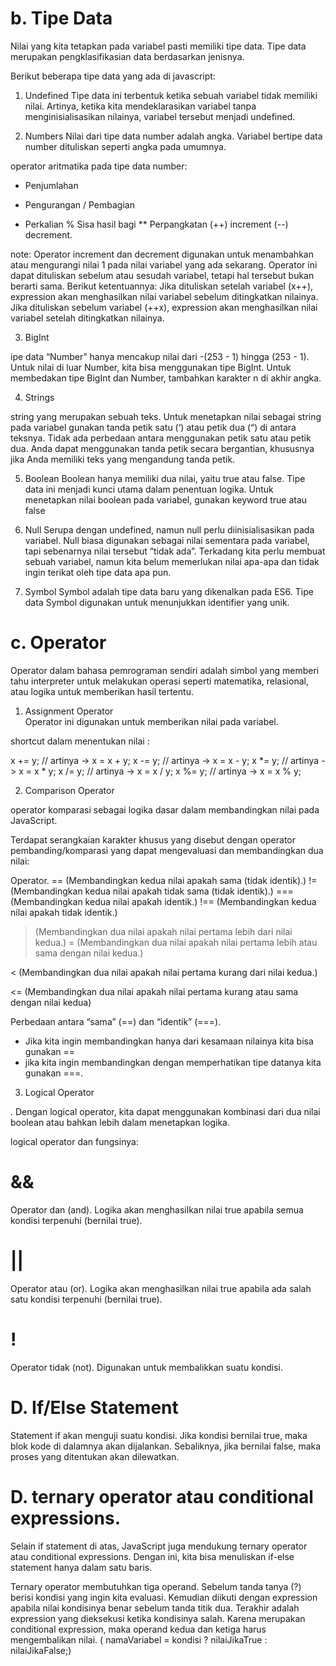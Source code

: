 # b. Tipe Data

Nilai yang kita tetapkan pada variabel pasti memiliki tipe data. Tipe data merupakan pengklasifikasian data berdasarkan jenisnya.

Berikut beberapa tipe data yang ada di javascript:

1. Undefined
   Tipe data ini terbentuk ketika sebuah variabel tidak memiliki nilai. Artinya, ketika kita mendeklarasikan variabel tanpa menginisialisasikan nilainya, variabel tersebut menjadi undefined.

2. Numbers
Nilai dari tipe data number adalah angka. Variabel bertipe data number dituliskan seperti angka pada umumnya.

 operator aritmatika pada tipe data number:
 +	Penjumlahan
 -	Pengurangan
 /	Pembagian
 *	Perkalian
 %	Sisa hasil bagi
 **	Perpangkatan
 (++) increment
  (--) decrement. 

note:  Operator increment dan decrement digunakan untuk menambahkan atau mengurangi nilai 1 pada nilai variabel yang ada sekarang.
Operator ini dapat dituliskan sebelum atau sesudah variabel, tetapi hal tersebut bukan berarti sama. 
Berikut ketentuannya:
Jika dituliskan setelah variabel (x++), expression akan menghasilkan nilai variabel sebelum ditingkatkan nilainya.
Jika dituliskan sebelum variabel (++x), expression akan menghasilkan nilai variabel setelah ditingkatkan nilainya.


3. BigInt

ipe data “Number” hanya mencakup nilai dari -(253 - 1) hingga (253 - 1).
Untuk nilai di luar Number, kita bisa menggunakan tipe BigInt. Untuk membedakan tipe BigInt dan Number, tambahkan karakter n di akhir angka. 

4. Strings

string yang merupakan sebuah teks. Untuk menetapkan nilai sebagai string pada variabel gunakan tanda petik satu (‘) atau petik dua (“) di antara teksnya. 
Tidak ada perbedaan antara menggunakan petik satu atau petik dua. Anda dapat menggunakan tanda petik secara bergantian, khususnya jika Anda memiliki teks yang mengandung tanda petik.

5. Boolean
Boolean hanya memiliki dua nilai, yaitu true atau false. 
 Tipe data ini menjadi kunci utama dalam penentuan logika.
 Untuk menetapkan nilai boolean pada variabel, gunakan keyword true atau false


 6. Null
  Serupa dengan undefined, namun null perlu diinisialisasikan pada variabel.
 Null biasa digunakan sebagai nilai sementara pada variabel, tapi sebenarnya nilai tersebut “tidak ada”.
 Terkadang kita perlu membuat sebuah variabel, namun kita belum memerlukan nilai apa-apa dan tidak ingin terikat oleh tipe data apa pun.

 7. Symbol
  Symbol adalah tipe data baru yang dikenalkan pada ES6. Tipe data Symbol digunakan untuk menunjukkan identifier yang unik.



# c. Operator
   Operator dalam bahasa pemrograman sendiri adalah simbol yang memberi tahu interpreter untuk melakukan operasi seperti matematika, relasional, atau logika untuk memberikan hasil tertentu.

1. Assignment Operator   
   Operator ini digunakan untuk memberikan nilai pada variabel.

 shortcut dalam menentukan nilai :

x += y; // artinya -> x = x + y;
x -= y; // artinya -> x = x - y;
x *= y; // artinya -> x = x * y;
x /= y; // artinya -> x = x / y;
x %= y; // artinya -> x = x % y;   

2. Comparison Operator

operator komparasi sebagai logika dasar dalam membandingkan nilai pada JavaScript.

Terdapat serangkaian karakter khusus yang disebut dengan operator pembanding/komparasi yang dapat mengevaluasi dan membandingkan dua nilai:

Operator. 
== (Membandingkan kedua nilai apakah sama (tidak identik).)
!= (Membandingkan kedua nilai apakah tidak sama (tidak identik).)
=== (Membandingkan kedua nilai apakah identik.)
!== (Membandingkan kedua nilai apakah tidak identik.)
>   (Membandingkan dua nilai apakah nilai pertama lebih dari nilai kedua.)
>= 	(Membandingkan dua nilai apakah nilai pertama lebih atau sama dengan nilai kedua.)

< (Membandingkan dua nilai apakah nilai pertama kurang dari nilai kedua.)

<= (Membandingkan dua nilai apakah nilai pertama kurang atau sama dengan nilai kedua)

Perbedaan antara “sama” (==) dan “identik” (===).
- Jika kita ingin membandingkan hanya dari kesamaan nilainya kita bisa gunakan ==
-  jika kita ingin membandingkan dengan memperhatikan tipe datanya kita gunakan ===.


3. Logical Operator

. Dengan logical operator, kita dapat menggunakan kombinasi dari dua nilai boolean atau bahkan lebih dalam menetapkan logika.

logical operator dan fungsinya:

# && 
Operator dan (and). Logika akan menghasilkan nilai true apabila semua kondisi terpenuhi (bernilai true).
# ||
 Operator atau (or). Logika akan menghasilkan nilai true apabila ada salah satu kondisi terpenuhi (bernilai true).

# !
Operator tidak (not). Digunakan untuk membalikkan suatu kondisi.


# D. If/Else Statement
Statement if akan menguji suatu kondisi. Jika kondisi bernilai true, maka blok kode di dalamnya akan dijalankan. Sebaliknya, jika bernilai false, maka proses yang ditentukan akan dilewatkan. 

# D. ternary operator atau conditional expressions.
Selain if statement di atas, JavaScript juga mendukung ternary operator atau conditional expressions. Dengan ini, kita bisa menuliskan if-else statement hanya dalam satu baris.

Ternary operator membutuhkan tiga operand. Sebelum tanda tanya (?) berisi kondisi yang ingin kita evaluasi. Kemudian diikuti dengan expression apabila nilai kondisinya benar sebelum tanda titik dua. Terakhir adalah expression yang dieksekusi ketika kondisinya salah. Karena merupakan conditional expression, maka operand kedua dan ketiga harus mengembalikan nilai.
( namaVariabel = kondisi ? nilaiJikaTrue : nilaiJikaFalse;)

